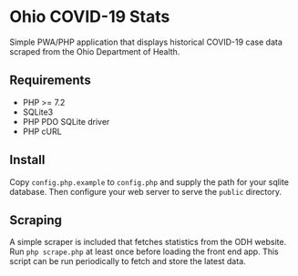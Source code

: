 Ohio COVID-19 Stats
===================

Simple PWA/PHP application that displays historical COVID-19 case data scraped
from the Ohio Department of Health.

Requirements
------------
  * PHP >= 7.2
  * SQLite3
  * PHP PDO SQLite driver
  * PHP cURL

Install
-------
Copy `config.php.example` to `config.php` and supply the path for your sqlite
database. Then configure your web server to serve the `public` directory.

Scraping
--------
A simple scraper is included that fetches statistics from the ODH website. Run
`php scrape.php` at least once before loading the front end app. This script can
be run periodically to fetch and store the latest data.
